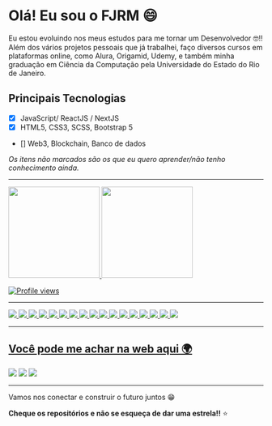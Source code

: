 # Olá! Eu sou o FJRM 😄

Eu estou evoluindo nos meus estudos para me tornar um Desenvolvedor 🤓!! Além dos vários projetos pessoais que já trabalhei, faço diversos cursos em plataformas online, como Alura, Origamid, Udemy, e também minha graduação em Ciência da Computação pela Universidade do Estado do Rio de Janeiro.

## Principais Tecnologias

- [x] JavaScript/ ReactJS / NextJS
- [x] HTML5, CSS3, SCSS, Bootstrap 5
- [] Web3, Blockchain, Banco de dados

_Os itens não marcados são os que eu quero aprender/não tenho conhecimento ainda._

---

<div>
  <a href="https://github.com/thefjrm">
  <img height="180em" src="https://github-readme-stats.vercel.app/api?username=thefjrm&show_icons=true&theme=aura&include_all_commits=true&count_private=true"/>
  <img height="180em" src="https://github-readme-stats.vercel.app/api/top-langs/?username=thefjrm&layout=compact&langs_count=7&theme=aura"/>
</div>

![Profile views](https://gpvc.arturio.dev/thefjrm)

---

<img src = "https://img.shields.io/badge/HTML-239120?style=for-the-badge&logo=html5&logoColor=white" />
<img src = "https://img.shields.io/badge/CSS-239120?&style=for-the-badge&logo=css3&logoColor=white" />
<img src = "https://img.shields.io/badge/JavaScript-F7DF1E?style=for-the-badge&logo=javascript&logoColor=black" />
<img src = "https://img.shields.io/badge/Bootstrap-563D7C?style=for-the-badge&logo=bootstrap&logoColor=white" />
<img src = "https://img.shields.io/badge/Sass-CC6699?style=for-the-badge&logo=sass&logoColor=white" />
<img src = "https://img.shields.io/badge/jQuery-0769AD?style=for-the-badge&logo=jquery&logoColor=white" />
<img src = "https://img.shields.io/badge/express.js-%23404d59.svg?style=for-the-badge&logo=express&logoColor=%2361DAFB" />
<img src = "https://img.shields.io/badge/React-20232A?style=for-the-badge&logo=react&logoColor=61DAFB" />
<img src = "https://img.shields.io/badge/Next-black?style=for-the-badge&logo=next.js&logoColor=white" />
<img src = "https://img.shields.io/badge/TypeScript-007ACC?style=for-the-badge&logo=typescript&logoColor=white" />
<img src = "https://img.shields.io/badge/git-%23F05033.svg?style=for-the-badge&logo=git&logoColor=white" />
<img src = "https://img.shields.io/badge/github-%23121011.svg?style=for-the-badge&logo=github&logoColor=white" />
<img src = "https://img.shields.io/badge/Visual%20Studio%20Code-0078d7.svg?style=for-the-badge&logo=visual-studio-code&logoColor=white" />
<img src = "https://img.shields.io/badge/netlify-%23000000.svg?style=for-the-badge&logo=netlify&logoColor=#00C7B7" />
<img src = "https://img.shields.io/badge/heroku-%23430098.svg?style=for-the-badge&logo=heroku&logoColor=white" />
<img src = "https://img.shields.io/badge/NPM-%23000000.svg?style=for-the-badge&logo=npm&logoColor=white" />
<img src = "https://img.shields.io/badge/node.js-6DA55F?style=for-the-badge&logo=node.js&logoColor=white" />

---

## Você pode me achar na web aqui 🌍

<a href = "mailto:felipemartinsplayernet@gmail.com" target = "_blank"><img src="https://img.shields.io/badge/Gmail-D14836?style=for-the-badge&logo=gmail&logoColor=white" /></a>
<a href = "https://www.instagram.com.br/therealfjrm" target = "_blank"><img src="https://img.shields.io/badge/Instagram-E4405F?style=for-the-badge&logo=instagram&logoColor=white" /></a>
<a href = "https://www.linkedin.com/in/thefjrm/" target = "_blank"><img src="https://img.shields.io/badge/LinkedIn-0077B5?style=for-the-badge&logo=linkedin&logoColor=white" /></a>

---

Vamos nos conectar e construir o futuro juntos 😁

**Cheque os repositórios e não se esqueça de dar uma estrela!!** ⭐
